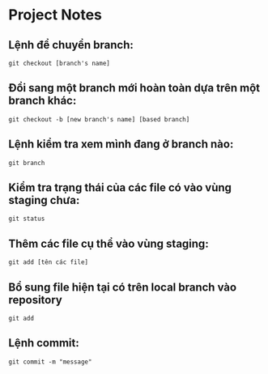 # Project Notes

## Lệnh để chuyển branch:
```git checkout [branch's name]```
## Đổi sang một branch mới hoàn toàn dựa trên một branch khác:
```git checkout -b [new branch's name] [based branch]```
## Lệnh kiểm tra xem mình đang ở branch nào:
```git branch```
## Kiểm tra trạng thái của các file có vào vùng staging chưa:
```git status```
## Thêm các file cụ thể vào vùng staging:
```git add [tên các file]```
## Bổ sung file hiện tại có trên local branch vào repository
```git add```
## Lệnh commit:
```git commit -m "message"```
